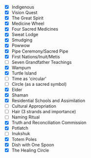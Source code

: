 - [x] Indigenous
- [x] Vision Quest
- [x] The Great Spirit
- [x] Medicine Wheel
- [x] Four Sacred Medicines
- [x] Sweat Lodge
- [x] Smudging
- [x] Powwow
- [x] Pipe Ceremony/Sacred Pipe
- [x] First Nations/Inuit/Metis
- [ ] Seven Grandfather Teachings
- [x] Wampum
- [x] Turtle Island
- [ ] Time as 'circular'
- [ ] Circle (as a sacred symbol)
- [x] Elder
- [x] Shaman
- [x] Residential Schools and Assimilation
- [ ] Cultural Appropriation
- [ ] Hair (3 strands and importance)
- [ ] Naming Ritual
- [x] Truth and Reconciliation Commission
- [x] Potlatch
- [ ] Inukshuk
- [x] Totem Poles
- [x] Dish with One Spoon
- [x] The Healing Circle
